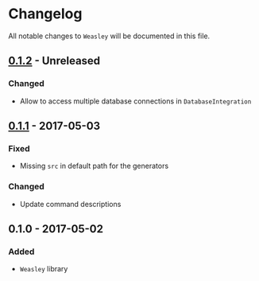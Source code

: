 # Changelog

All notable changes to `Weasley` will be documented in this file.

## [0.1.2](https://github.com/rougin/weasley/compare/v0.1.1...v0.1.2) - Unreleased

### Changed
- Allow to access multiple database connections in `DatabaseIntegration`

## [0.1.1](https://github.com/rougin/weasley/compare/v0.1.0...v0.1.1) - 2017-05-03

### Fixed
- Missing `src` in default path for the generators

### Changed
- Update command descriptions

## 0.1.0 - 2017-05-02

### Added
- `Weasley` library